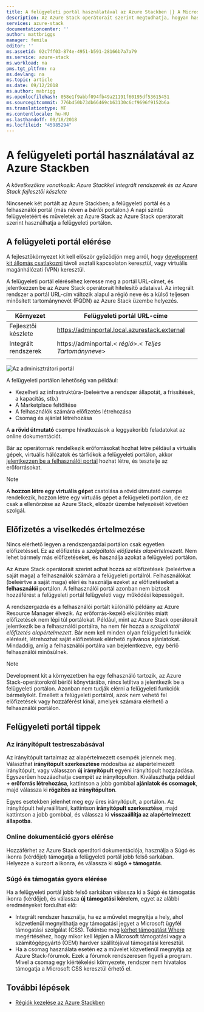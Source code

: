 ```yaml
---
title: A felügyeleti portál használatával az Azure Stackben |} A Microsoft Docs
description: Az Azure Stack operátorait szerint megtudhatja, hogyan használhatja a felügyeleti portált.
services: azure-stack
documentationcenter: ''
author: mattbriggs
manager: femila
editor: ''
ms.assetid: 02c7ff03-874e-4951-b591-28166b7a7a79
ms.service: azure-stack
ms.workload: na
pms.tgt_pltfrm: na
ms.devlang: na
ms.topic: article
ms.date: 09/12/2018
ms.author: mabrigg
ms.openlocfilehash: 058e1f9abbf094fb49a21191f60195df53615451
ms.sourcegitcommit: 776b450b73db66469cb63130c6cf9696f9152b6a
ms.translationtype: MT
ms.contentlocale: hu-HU
ms.lasthandoff: 09/18/2018
ms.locfileid: "45985294"
---
```

# <a name="using-the-administrator-portal-in-azure-stack"></a>A felügyeleti portál használatával az Azure Stackben

*A következőkre vonatkozik: Azure Stackkel integrált rendszerek és az Azure Stack fejlesztői készlete*

Nincsenek két portált az Azure Stackben; a felügyeleti portál és a felhasználói portál (más néven a *bérlői* portálon.) A napi szintű felügyeletéért és műveletek az Azure Stack az Azure Stack operátorait szerint használhatja a felügyeleti portálon.

## <a name="access-the-administrator-portal"></a>A felügyeleti portál elérése

A fejlesztőkörnyezet kit kell először győződjön meg arról, hogy [development kit állomás csatlakozni](azure-stack-connect-azure-stack.md) távoli asztali kapcsolaton keresztül, vagy virtuális magánhálózati (VPN) keresztül.

A felügyeleti portál eléréséhez keresse meg a portál URL-címet, és jelentkezzen be az Azure Stack operátorait hitelesítő adataival. Az integrált rendszer a portál URL-cím változik alapul a régió neve és a külső teljesen minősített tartománynevét (FQDN) az Azure Stack üzembe helyezés.

| Környezet | Felügyeleti portál URL-címe |   
| -- | -- | 
| Fejlesztői készlete| https://adminportal.local.azurestack.external  |
| Integrált rendszerek | https://adminportal.&lt; *régió*&gt;.&lt; *Teljes Tartományneve*&gt; | 
| | |

 ![Az adminisztrátori portál](media/azure-stack-manage-portals/admin-portal.png)

A felügyeleti portálon lehetőség van például:

* Kezelheti az infrastruktúra-(beleértve a rendszer állapotát, a frissítések, a kapacitás, stb.)
* A Marketplace feltöltése
* A felhasználók számára előfizetés létrehozása
* Csomag és ajánlat létrehozása

A **a rövid útmutató** csempe hivatkozások a leggyakoribb feladatokat az online dokumentációt.

Bár az operátornak rendelkezik erőforrásokat hozhat létre például a virtuális gépek, virtuális hálózatok és tárfiókok a felügyeleti portálon, akkor [jelentkezzen be a felhasználói portál](user/azure-stack-use-portal.md) hozhat létre, és tesztelje az erőforrásokat.

>[!NOTE]
>A **hozzon létre egy virtuális gépet** csatolása a rövid útmutató csempe rendelkezik, hozzon létre egy virtuális gépet a felügyeleti portálon, de ez csak a ellenőrzése az Azure Stack, először üzembe helyezését követően szolgál.

## <a name="understand-subscription-behavior"></a>Előfizetés a viselkedés értelmezése

Nincs elérhető legyen a rendszergazdai portálon csak egyetlen előfizetéssel. Ez az előfizetés a *szolgáltatói előfizetés alapértelmezett*. Nem lehet bármely más előfizetéseket, és használja azokat a felügyeleti portálon.

Az Azure Stack operátorait szerint adhat hozzá az előfizetések (beleértve a saját maga) a felhasználók számára a felügyeleti portálról. Felhasználókat (beleértve a saját maga) eléri és használja ezeket az előfizetéseket a **felhasználói** portálon. A felhasználói portál azonban nem biztosít hozzáférést a felügyeleti portál felügyeleti vagy működési képességeit.

A rendszergazda és a felhasználói portált különálló példány az Azure Resource Manager élvezik. Az erőforrás-kezelő elkülönítés miatt előfizetések nem lépi túl portálokat. Például, mint az Azure Stack operátorait jelentkezik be a felhasználói portálra, ha nem fér hozzá a *szolgáltatói előfizetés alapértelmezett*. Bár nem kell minden olyan felügyeleti funkciók elérését, létrehozhat saját előfizetések elérhető nyilvános ajánlatokat. Mindaddig, amíg a felhasználói portálra van bejelentkezve, egy bérlő felhasználói minősülnek.

  >[!NOTE]
  >Development kit a környezetben ha egy felhasználó tartozik, az Azure Stack-operátorokról bérlői könyvtárába, nincs letiltva a jelentkezik be a felügyeleti portálon. Azonban nem tudják elérni a felügyeleti funkciók bármelyikét. Emellett a felügyeleti portálról, azok nem vehető fel előfizetések vagy hozzáférést kínál, amelyek számára elérhető a felhasználói portálon.

## <a name="administrator-portal-tips"></a>Felügyeleti portál tippek

### <a name="customize-the-dashboard"></a>Az irányítópult testreszabásával

Az irányítópult tartalmaz az alapértelmezett csempék jelennek meg. Választhat **irányítópult szerkesztése** módosítsa az alapértelmezett irányítópult, vagy válasszon **új irányítópult** egyéni irányítópult hozzáadása. Egyszerűen hozzáadhatja csempét az irányítópulton. Kiválaszthatja például **+ erőforrás létrehozása**, kattintson a jobb gombbal **ajánlatok és csomagok**, majd válassza ki **rögzítés az irányítópulton**.

Egyes esetekben jelenhet meg egy üres irányítópult, a portálon. Az irányítópult helyreállítani, kattintson **irányítópult szerkesztése**, majd kattintson a jobb gombbal, és válassza ki **visszaállítja az alapértelmezett állapotba**.

### <a name="quick-access-to-online-documentation"></a>Online dokumentáció gyors elérése

Hozzáférhet az Azure Stack operátori dokumentációja, használja a Súgó és ikonra (kérdőjel) támogatja a felügyeleti portál jobb felső sarkában. Helyezze a kurzort a ikonra, és válassza ki **súgó + támogatás**.

### <a name="quick-access-to-help-and-support"></a>Súgó és támogatás gyors elérése

Ha a felügyeleti portál jobb felső sarkában válassza ki a Súgó és támogatás ikonra (kérdőjel), és válassza **új támogatási kérelem**, egyet az alábbi eredményeket fordulhat elő:

- Integrált rendszer használja, ha ez a művelet megnyitja a hely, ahol közvetlenül megnyithatja egy támogatási jegyet a Microsoft ügyfél támogatási szolgálat (CSS). Tekintse meg [kérhet támogatást Where](azure-stack-manage-basics.md#where-to-get-support) megértéséhez, hogy mikor kell lépjen a Microsoft támogatási vagy a számítógépgyártó (OEM) hardver szállítójával támogatási keresztül.
- Ha a csomag használata esetén ez a művelet közvetlenül megnyitja az Azure Stack-fórumok. Ezek a fórumok rendszeresen figyeli a program. Mivel a csomag egy kiértékelési környezete, rendszer nem hivatalos támogatja a Microsoft CSS keresztül érhető el.

## <a name="next-steps"></a>További lépések

- [Régiók kezelése az Azure Stackben](azure-stack-region-management.md)

